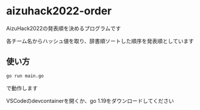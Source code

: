 # aizuhack2022-order

AizuHack2022の発表順を決めるプログラムです

各チーム名からハッシュ値を取り、辞書順ソートした順序を発表順としています

## 使い方

```bash
go run main.go
```

で動作します

VSCodeのdevcontainerを開くか、go 1.19をダウンロードしてください

